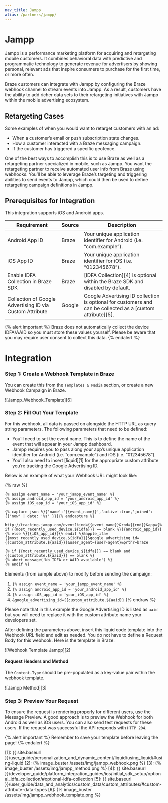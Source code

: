 ```yaml
---
nav_title: Jampp
alias: /partners/jampp/
---
```


# Jampp

Jampp is a performance marketing platform for acquiring and retargeting mobile customers. It combines behavioral data with predictive and programmatic technology to generate revenue for advertisers by showing personal, relevant ads that inspire consumers to purchase for the first time, or more often.

Braze customers can integrate with Jampp by configuring the Braze webhook channel to stream events into Jampp. As a result, customers have the ability to add richer data sets to their retargeting initiatives with Jampp within the mobile advertising ecosystem.

## Retargeting Cases

Some examples of when you would want to retarget customers with an ad:
- When a customer’s email or push subscription state changes.
- How a customer interacted with a Braze messaging campaign.
- If the customer has triggered a specific geofence.

One of the best ways to accomplish this is to use Braze as well as a retargeting partner specialized in mobile, such as Jampp. You want the retargeting partner to receive automated user info from Braze using webhooks. You’ll be able to leverage Braze’s targeting and triggering abilities to send events to Jampp, which could then be used to define retargeting campaign definitions in Jampp.

## Prerequisites for Integration

This integration supports iOS and Android apps.

Requirement   | Source | Description
--------------|--------| -----
Android App ID | Braze | Your unique application identifier for Android (i.e. “com.example”).
iOS App ID | Braze | Your unique application identifier for iOS (i.e. “012345678”).
Enable IDFA Collection in Braze SDK | Braze | [IDFA Collection][4] is optional within the Braze SDK and disabled by default.
Collection of Google Advertising ID via Custom Attribute | Google | Google Advertising ID collection is optional for customers and can be collected as a [custom attribute][5].

{% alert important %}
Braze does not automatically collect the device IDFA/AAID so you must store these values yourself. Please be aware that you may require user consent to collect this data.
{% endalert %}

# Integration

### Step 1: Create a Webhook Template in Braze

You can create this from the `Templates & Media` section, or create a new Webhook Campaign in Braze.

![Jampp_Webhook_Template][6]

### Step 2: Fill Out Your Template

For this webhook, all data is passed on alongside the HTTP URL as query string parameters. The following parameters that need to be defined:

- You’ll need to set the event name. This is to define the name of the event that will appear in your Jampp dashboard.
- Jampp requires you to pass along your app’s unique application identifier for Android (i.e. “com.example”) and iOS (i.e. “012345678”).
- You’ll also need to insert [liquid][1] for the appropriate custom attribute you’re tracking the Google Advertising ID.

Below is an example of what your Webhook URL might look like:

{% raw %}
```
{% assign event_name = 'your_jampp_event_name' %}
{% assign android_app_id = 'your_android_app_id' %}
{% assign iOS_app_id = 'your_iOS_app_id' %}

{% capture json %}{'name':'{{event_name}}','active':true,'joined':{{'now' | date: '%s' }}}{% endcapture %}

http://tracking.jampp.com/event?kind={{event_name}}&rnd={{rnd}}&app={% if {{most_recently_used_device.${idfa}}} == blank %}{{android_app_id}}{% else %}{{iOS_app_id}}{% endif %}&apple_ifa={{most_recently_used_device.${idfa}}}&google_advertising_id={{custom_attribute.${aaid}}}&user_agent={user-agent}&prtnr=braze

{% if {{most_recently_used_device.${idfa}}} == blank and {{custom_attribute.${aaid}}} == blank %}
{% abort_message('No IDFA or AAID available') %}
{% endif %}
```

Elements (from sample above) to modify before sending the campaign:
1. `{% assign event_name = 'your_jampp_event_name' %}`
2. `{% assign android_app_id = 'your_android_app_id' %}`
3. `{% assign iOS_app_id = 'your_iOS_app_id' %}`
4. `&google_advertising_id={{custom_attribute.${aaid}}`
{% endraw %}

Please note that in this example the Google Advertising ID is listed as `aaid` but you will need to replace it with the custom attribute name your developers set.

After defining the parameters above, insert this liquid code template into the Webhook URL field and edit as needed. You do not have to define a Request Body for this webhook. Here is the template in Braze:

![Webhook Template Jampp][2]

#### Request Headers and Method

The `Content-Type` should be pre-populated as a key-value pair within the webhook template. 

![Jampp Method][3]

### Step 3: Preview Your Request

To ensure the request is rendering properly for different users, use the Message Preview. A good approach is to preview the Webhook for both Android as well as iOS users. You can also send test requests for these users. If the request was successful the API responds with `HTTP 204`.

{% alert important %}
Remember to save your template before leaving the page!
{% endalert %}

[1]: {{ site.baseurl }}/user_guide/personalization_and_dynamic_content/liquid/using_liquid/#using-liquid
[2]: {% image_buster /assets/img/jampp_webhook.png %}
[3]: {% image_buster /assets/img/jampp_method.png %}
[4]: {{ site.baseurl }}/developer_guide/platform_integration_guides/ios/initial_sdk_setup/optional_idfa_collection/#optional-idfa-collection
[5]: {{ site.baseurl }}/user_guide/data_and_analytics/custom_data/custom_attributes/#custom-attribute-data-types
[6]: {% image_buster /assets/img/jampp_webhook_template.png %}
